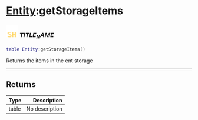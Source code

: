 # [Entity](../entity/README.md):getStorageItems

### <img src="../../.gitbook/assets/shared.png" width="32" height="32" /> $TITLE_NAME$

```lua
table Entity:getStorageItems()
```

Returns the items in the ent storage<br>

-----------------
## Returns

| Type   | Description |
| ------ | ----------: |
| table | No description |
